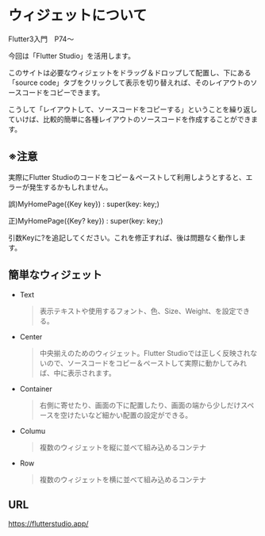 # ウィジェットについて

Flutter3入門　P74～

今回は「Flutter Studio」を活用します。

このサイトは必要なウィジェットをドラッグ＆ドロップして配置し、下にある「source code」タブをクリックして表示を切り替えれば、そのレイアウトのソースコードをコピーできます。

こうして「レイアウトして、ソースコードをコピーする」ということを繰り返していけば、比較的簡単に各種レイアウトのソースコードを作成することができます。

## ※注意　

実際にFlutter Studioのコードをコピー＆ペーストして利用しようとすると、エラーが発生するかもしれません。

誤)MyHomePage({Key key}) : super(key: key;)

正)MyHomePage({Key? key}) : super(key: key;)

引数Keyに?を追記してください。これを修正すれば、後は問題なく動作します。

## 簡単なウィジェット

- Text
    >表示テキストや使用するフォント、色、Size、Weight、を設定できる。

- Center
    >中央揃えのためのウィジェット。Flutter Studioでは正しく反映されないので、ソースコードをコピー＆ペーストして実際に動かしてみれば、中に表示されます。

- Container
    >右側に寄せたり、画面の下に配置したり、画面の端から少しだけスペースを空けたいなど細かい配置の設定ができる。

- Columu
    >複数のウィジェットを縦に並べて組み込めるコンテナ

- Row
    >複数のウィジェットを横に並べて組み込めるコンテナ
    

## URL
https://flutterstudio.app/
